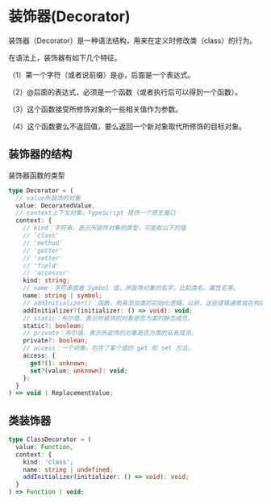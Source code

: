 # 装饰器(Decorator)

装饰器（Decorator）是一种语法结构，用来在定义时修改类（class）的行为。

在语法上，装饰器有如下几个特征。

（1）第一个字符（或者说前缀）是@，后面是一个表达式。

（2）@后面的表达式，必须是一个函数（或者执行后可以得到一个函数）。

（3）这个函数接受所修饰对象的一些相关值作为参数。

（4）这个函数要么不返回值，要么返回一个新对象取代所修饰的目标对象。

## 装饰器的结构

装饰器函数的类型

```ts
type Decorator = (
  // value所装饰的对象
  value: DecoratedValue,
  // context上下文对象，TypeScript 提供一个原生接口
  context: {
    // kind：字符串，表示所装饰对象的类型，可能取以下的值
    // 'class'
    // 'method'
    // 'getter'
    // 'setter'
    // 'field'
    // 'accessor'
    kind: string;
    // name：字符串或者 Symbol 值，所装饰对象的名字，比如类名、属性名等。
    name: string | symbol;
    // addInitializer()：函数，用来添加类的初始化逻辑。以前，这些逻辑通常放在构造函数里面，对方法进行初始化，现在改成以函数形式传入addInitializer()方法。注意，addInitializer()没有返回值。
    addInitializer?(initializer: () => void): void;
    // static：布尔值，表示所装饰的对象是否为类的静态成员。
    static?: boolean;
    // private：布尔值，表示所装饰的对象是否为类的私有成员。
    private?: boolean;
    // access：一个对象，包含了某个值的 get 和 set 方法。
    access: {
      get?(): unknown;
      set?(value: unknown): void;
    };
  }
) => void | ReplacementValue;
```

## 类装饰器

```ts
type ClassDecorator = (
  value: Function,
  context: {
    kind: 'class';
    name: string | undefined;
    addInitializer(initializer: () => void): void;
  }
) => Function | void;


```
